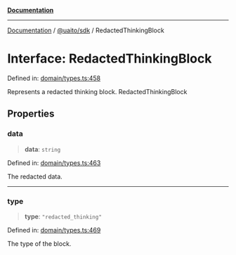 [**Documentation**](../../../README.md)

***

[Documentation](../../../README.md) / [@uaito/sdk](../README.md) / RedactedThinkingBlock

# Interface: RedactedThinkingBlock

Defined in: [domain/types.ts:458](https://github.com/elribonazo/uaito/blob/329283f19d75a4623970a839744308f19ace5c16/packages/sdk/src/domain/types.ts#L458)

Represents a redacted thinking block.
 RedactedThinkingBlock

## Properties

### data

> **data**: `string`

Defined in: [domain/types.ts:463](https://github.com/elribonazo/uaito/blob/329283f19d75a4623970a839744308f19ace5c16/packages/sdk/src/domain/types.ts#L463)

The redacted data.

***

### type

> **type**: `"redacted_thinking"`

Defined in: [domain/types.ts:469](https://github.com/elribonazo/uaito/blob/329283f19d75a4623970a839744308f19ace5c16/packages/sdk/src/domain/types.ts#L469)

The type of the block.
